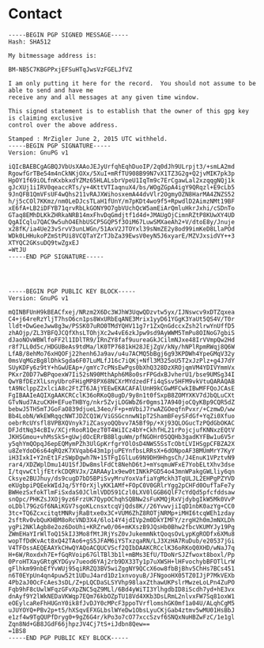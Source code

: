 # Contact
	

    -----BEGIN PGP SIGNED MESSAGE-----
    Hash: SHA512
     
    My bitmessage address is:
     
    BM-NB5C7KBGPPxjEFSuHTqJwsVzFGELJfVZ
     
    I am only putting it here for the record.  You should not assume to be able to send and have me 
    receive any and all messages at any given time window.
     
    This signed statement is to establish that the owner of this gpg key is claiming exclusive 
    control over the above address.
     
    Stamped : MrZigler June 2, 2015 UTC withheld.
    -----BEGIN PGP SIGNATURE-----
    Version: GnuPG v1
     
    iQIcBAEBCgAGBQJVbUsXAAoJEJyUrfqhEqhDuoIP/2q0dJh9ULrpjt3/+smLA2md
    RgowfGrTBe54m4nCkNKjOXx/5XuI+mRfTU908B99N7vX1TZ3G2g+Q2jvMIK7pk3p
    HpOY1f69iOLfnKxbkxdYZMz65HLALsbrVpeU1IqTm9c7ErCgawLal2xzqqgNQj1k
    gJcXUj1iIRV0qeaccRTs/y+4KttVTIaqnuX4/bs/WOgZGpA4igY9QRqzl+E9cLb5
    9JnQFB1QmVFsUF4wQhs211vRAJXWihosxemA44dvVlr2OgmyOZN8HarMA4ZNZS52
    h/j5cCOl7KKmz/nm0LeDJcsTLaH1fUnY/m7pKDt4wo9f5+RpwdlD2AimzNMt19BF
    xE6fA+LB2iDFYB71qrvRbLkGONY9O7gbVUchQcW5amEiArQmluHkrJxhi/cSDnTo
    GTaq8EMhDLKkZHRkaNRB14mxFhvDqGmdjtf1d4d+JMAUgOjCimnRZtP8KUwXY4UD
    QgAICqlu7QAC9w5uhO4EhbUSCP5GQP5f3OiM67LuwSMXaeAh2+V/dtoE8y/Jnuje
    x28fK/ia4Ue23vSrvV3unLWGn/51AxV2JTOYxl39sNmZE2y8od99imKeD8LlaPOd
    WDk0LHHukoPZmStPUi8VCQTaYZrTJbZa39EwsV0eyN5J6xyarE/MZVJxsidVY++3
    XTYQC2GKsuDQ9twZgxEJ
    =WtJU
    -----END PGP SIGNATURE-----
     
     
     
     
    -----BEGIN PGP PUBLIC KEY BLOCK-----
    Version: GnuPG v1
     
    mQINBFUnH9kBEACfxej/NRzm2X6Dc3WJhW3UqwQDzvtw5yx/IJNswcv9xDTZqxea
    C4+j64reRzYljT7hsO6cn1ps8WxURbEqANE3Mrix1yyD61YGgK3YaUt5QS4V/T0r
    lldt+DwGeeJww8g3w/PSSK07uRO0TMdYQHV11g7r1ZxQnGdccxZsh2lrwYnUffD5
    zhAOjp/ZL3YBFQJCQfXhsLTOhjXc2w4vE6zkJpw9sd9AyWWM5TmPu8OINoG7gbiS
    dJaoNOvWBWlfoFF2l1IDlTR9/IRnZY8faf9uureaGkJCilmNJxe48IrVVmpQw2Hd
    r8f7LL0d5c/HDGUBeAs9tdMa/lK0TP7681kH28JEjZgV/kNy/hNPlRpmRWqj8Q6W
    LfAB/8ehMo76xHQOFj22henh6Ja9av/u4u7ACMQ5bBgj6g93KPDWh4YpeGMqV32y
    0msVqMGzBg8lDhkSgda6F07LuMLfJ16c7iQKj+Nfl3M325oU5T2xJzPlz+g4J7dY
    SUyKDFy6z9tY+hGwUEAp+/gmYc7cPNsEwPgs0bXhQ328DzXROjqmVM4YDIVYmmVx
    PKxrZ0D77wBPqoexW7Ii52sN90MthAph6M8o0srFPGdxBJvherU1/bse9UMSg34I
    QwYBfDEzXlLsnyUbroFHigMP8PX68NCXrMYdzedFfi4qSsv5HFM9vkVtuQARAQAB
    tA9NclppZ2xlciA8c2FtZT6JAjYEEwEKACAFAlUnH9kCGwMFCwkIBwMFFQoJCAsE
    FgIBAAIeAQIXgAAKCRCclK36oRKoQ8ugD/9y8n1t0fSxpB8ZOMYXKV7dJbQLuCXt
    GTvNud7AzuCKH+EFueTHBYg/nkr5ZvjLOGWbZ6r0gms17A940joCQyKBp9CQR5dZ
    bebwJ5TH5mTJGoFaO839djueL34eo/F+p+mVbiJ7rwAZGOeqfnPvxr/+CzmwD/ww
    Bb4LobN/WkEWRqqcNWTJDZCQ1W/ViGSGcnnwN1pT2ShamBFeySFdGf+YqZi0Xfuo
    oebrRcUYsfl8VPBXQVnyk7iZCasyoQQbvv7A5Bf9p/+Xj93QLOGucTzPQdGbOKAC
    DFJdtNq34cBIv/XCjrRooR1QezT0T4WiICz4bY+CkhfHL21rPojcjufKNNxzEQtV
    JKHSGmou+vhMsSkS+gUwjdOcERrB8BlguWm/pfNGOHr0SQQHb3gadKYFBw1u6V5r
    y5qhYmQOpqJ6epEQMymPZh3UlGpKrfgrYOlOsD4NWS5SsTcObtLVIHSgpCFBZA2X
    u8ZeYdoD6s64qRQzK7XVqab643m1pjuPEYnfbsLRRsX+6dONpoAF3BMUmMrY7KyY
    iH3IxkI+Y2nEt1FzSWpDgwh7N+15TFgIGlLu69N9DH9HhgsCh/J4EnuK1VPztvN9
    rar4/XDZWplDmu14U1SfJDw8mslFdCt8NehD6tJ+mYsqmuWFxE7YobELtXhv3dse
    I/tqvwCtljfEtrkCDQRVJx/ZARAAy1x9ew0tINKkPGD54o43mnWPakgGWLliy6qn
    Cksye2BUJhuy/ds9cugD7bD5BPiSvyMruYoxVafiaYgMckh3TqULJL2EHPgPZYVD
    eKUgbpiPQEekWIdJq/5YfOrXjlyKK1AMf+FOpC0V0GRlrYgg2pCHFd0OufTaFe7y
    BWHezSxfokTlmFiSxdaS0JClmlVDD591Czl0LXV0lGGB6QlF7cYdQd5pfcfddsaw
    snQpc/PHKZsJXOj9yz6FrzUK7QypOChqhSQBNw2sFuKMQjRxVjdybgIkW5Mk0VvP
    oLDbl79GzGf6NAiKGV7sgoKLcnsxtcqVjQds8K//26YvwvjiIqD1nbK0azYg+CC0
    3tc+TQ6ZcxcitqtMNRvjRaBtxe0x3C+VUM6ZhZ8ROTjNRMp+iMHI6tcqWEh1zday
    2sftRv0vbQuKHBM8oRcVND3X4/6lo14Y4jdIVp2m0DkYIMFY/zrgH2h0mJmNXLDh
    ygPi2NKlAgb8e2oz6DoUhi+KRZrw0/06+mKXszB9JQsHb0Bhw2fbcVKUMYJy19Pg
    ZWmEHaYIrWlToQ15kIJ3Mo8fMtJRjYsZ0vJukemmNktQoqsOvLypKgRODfx6XMu8
    wopTfDdKvAct8xQ42TAo6+gS5JFAM6iYSTxzqaRN/LJ3XzHA7RuDub/e20537jGi
    V4TFOssAEQEAAYkCHwQYAQoACQUCVScf2QIbDAAKCRCclK36oRKoQ0XHD/wNaJ7q
    H+6W/Roxdxh7E+fGqRVoip67GlTBl3b1l+mBMs3EfU/TDoNrSJZfwoxt8boxl/Pp
    0ProHTXayGRtgKYDGyv7ueod6YAj2rb9DX33Ty1p7uXWSH+lHFvochybBFOTlLrW
    gFlhkm99nbEfYvWUj95qiRRZQ3BV5wiZggNY9QCcX6ow8fbBjBhv5ChHs7BCs451
    n6T0EYpUn4qn4puw52t1UDuJ4ard1Dz1xnvoyuB/JFNgooHX05TZ0IJjP7MkVEXb
    4Pb2aJ0OcFcAes3sDL/Z+pLQCDaSLSYVhp98laxZthawUKPslrMwzeLoLPn4ZuPO
    Fqb9hF8cUwlWFqzGFvXpZNC5qZ9MLl/6Bd4yWiTI3YlhgdbID8iScdh7yd+hE3vx
    dnAyf9Y2lWkNEDaVKWqp7EQm76kbOZpTU18Vd4XKb3DsLRmL2nlvxFW7Sq81oxW1
    eOEylcaReFhHUGnY0ik8fJvDJY0cMPcF3ppoTVrflomshGK0mf1a04U/ALqhCgM5
    uJUYOYQ+PBv2p+t5/hXSqvEFXGLbslWYeDw1ObsLyuCKjGab4ztmv5wMU01HsBbJ
    e1zf4w9TgQUPfDryg0+9gZ6G4r/kPo3o7cO77xccSzvf6SNQxNuHBZwFzC/1e1gl
    Zqn8Nd+GB8JGdF66jhpzJV4Cj7tS+iJdbn8Qew==
    =1BS8
    -----END PGP PUBLIC KEY BLOCK-----

